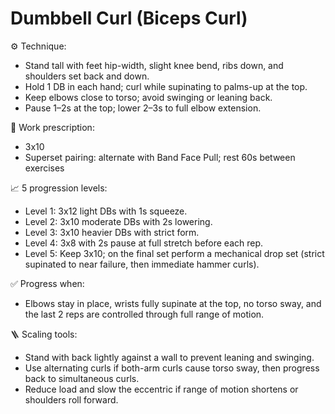 # Dumbbell Curl (Biceps Curl)

⚙️ Technique:

- Stand tall with feet hip-width, slight knee bend, ribs down, and shoulders set back and down.
- Hold 1 DB in each hand; curl while supinating to palms-up at the top.
- Keep elbows close to torso; avoid swinging or leaning back.
- Pause 1–2s at the top; lower 2–3s to full elbow extension.

🎯 Work prescription:

- 3x10
- Superset pairing: alternate with Band Face Pull; rest 60s between exercises

📈 5 progression levels:

- Level 1: 3x12 light DBs with 1s squeeze.
- Level 2: 3x10 moderate DBs with 2s lowering.
- Level 3: 3x10 heavier DBs with strict form.
- Level 4: 3x8 with 2s pause at full stretch before each rep.
- Level 5: Keep 3x10; on the final set perform a mechanical drop set (strict supinated to near failure, then immediate hammer curls).

✅ Progress when:

- Elbows stay in place, wrists fully supinate at the top, no torso sway, and the last 2 reps are controlled through full range of motion.

🪜 Scaling tools:

- Stand with back lightly against a wall to prevent leaning and swinging.
- Use alternating curls if both-arm curls cause torso sway, then progress back to simultaneous curls.
- Reduce load and slow the eccentric if range of motion shortens or shoulders roll forward.

